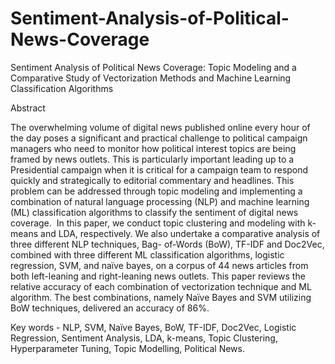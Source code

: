 # Sentiment-Analysis-of-Political-News-Coverage
Sentiment Analysis of Political News Coverage: Topic Modeling and a Comparative Study of Vectorization Methods and Machine Learning  Classification Algorithms

Abstract

The overwhelming volume of digital news published online every hour of the day poses
a significant and practical challenge to political campaign managers who need to monitor how
political interest topics are being framed by news outlets. This is particularly important leading
up to a Presidential campaign when it is critical for a campaign team to respond quickly and
strategically to editorial commentary and headlines. This problem can be addressed through
topic modeling and implementing a combination of natural language processing (NLP) and
machine learning (ML) classification algorithms to classify the sentiment of digital news
coverage.  In this paper, we conduct topic clustering and modeling with k-means and LDA,
respectively. We also undertake a comparative analysis of three different NLP techniques, Bag-
of-Words (BoW), TF-IDF and Doc2Vec, combined with three different ML classification
algorithms, logistic regression, SVM, and naïve bayes, on a corpus of 44 news articles from both
left-leaning and right-leaning news outlets. This paper reviews the relative accuracy of each
combination of vectorization technique and ML algorithm. The best combinations, namely
Naïve Bayes and SVM utilizing BoW techniques, delivered an accuracy of 86%.

Key words - NLP, SVM, Naïve Bayes, BoW, TF-IDF, Doc2Vec, Logistic Regression,
Sentiment Analysis, LDA, k-means, Topic Clustering, Hyperparameter Tuning, Topic
Modelling, Political News.
